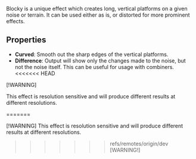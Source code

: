 Blocky is a unique effect which creates long, vertical platforms on a given noise or terrain. It can be used either as is, or distorted for more prominent effects.

## Properties

- **Curved**: Smooth out the sharp edges of the vertical platforms.
- **Difference**: Output will show only the changes made to the noise, but not the noise itself. This can be useful for usage with combiners.
<<<<<<< HEAD

[!WARNING]

This effect is resolution sensitive and will produce different results at different resolutions.

=======

[!WARNING]
This effect is resolution sensitive and will produce different results at different resolutions.
>>>>>>> refs/remotes/origin/dev
[WARNING!]